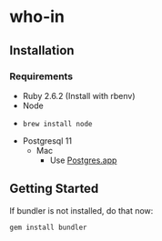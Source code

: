 # who-in

## Installation
### Requirements
* Ruby 2.6.2 (Install with rbenv)
* Node 
- `brew install node`
* Postgresql 11
  * Mac
    - Use [Postgres.app](http://postgresapp.com)

## Getting Started

If bundler is not installed, do that now:
```bash
gem install bundler
```
